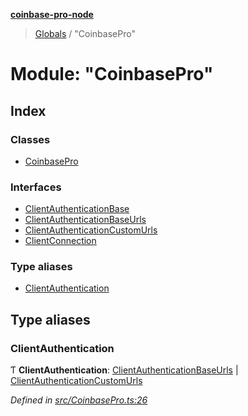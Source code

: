 **[coinbase-pro-node](../README.md)**

> [Globals](../globals.md) / "CoinbasePro"

# Module: "CoinbasePro"

## Index

### Classes

- [CoinbasePro](../classes/_coinbasepro_.coinbasepro.md)

### Interfaces

- [ClientAuthenticationBase](../interfaces/_coinbasepro_.clientauthenticationbase.md)
- [ClientAuthenticationBaseUrls](../interfaces/_coinbasepro_.clientauthenticationbaseurls.md)
- [ClientAuthenticationCustomUrls](../interfaces/_coinbasepro_.clientauthenticationcustomurls.md)
- [ClientConnection](../interfaces/_coinbasepro_.clientconnection.md)

### Type aliases

- [ClientAuthentication](_coinbasepro_.md#clientauthentication)

## Type aliases

### ClientAuthentication

Ƭ **ClientAuthentication**: [ClientAuthenticationBaseUrls](../interfaces/_coinbasepro_.clientauthenticationbaseurls.md) \| [ClientAuthenticationCustomUrls](../interfaces/_coinbasepro_.clientauthenticationcustomurls.md)

_Defined in [src/CoinbasePro.ts:26](https://github.com/bennycode/coinbase-pro-node/blob/a3ed45b/src/CoinbasePro.ts#L26)_
